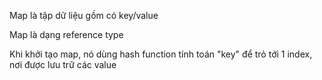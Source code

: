 Map là tập dữ liệu gồm có key/value

Map là dạng reference type

Khi khởi tạo map, nó dùng hash function tính toán "key" để  trỏ tới 1 index, nơi được lưu trữ các value

